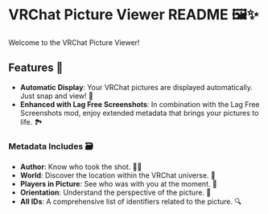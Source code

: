 
# VRChat Picture Viewer README 🖼️✨

Welcome to the VRChat Picture Viewer!
## Features 🚀

- **Automatic Display**: Your VRChat pictures are displayed automatically. Just snap and view! 🎇
- **Enhanced with Lag Free Screenshots**: In combination with the Lag Free Screenshots mod, enjoy extended metadata that brings your pictures to life. 🏞️

### Metadata Includes 🗃️
- **Author**: Know who took the shot. 🧑‍🎨
- **World**: Discover the location within the VRChat universe. 🌌
- **Players in Picture**: See who was with you at the moment. 👥
- **Orientation**: Understand the perspective of the picture. 🔄
- **All IDs**: A comprehensive list of identifiers related to the picture. 🔍
